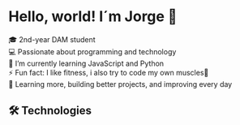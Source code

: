 # Hello, world! I´m Jorge 👋

🎓 2nd-year DAM student <br>
💻 Passionate about programming and technology <br>
🌱 I’m currently learning JavaScript and Python <br>
⚡ Fun fact: I like fitness, i also try to code my own muscles💪 <br>
🚀 Learning more, building better projects, and improving every day <br>

## 🛠️ Technologies <br>

